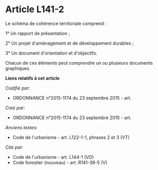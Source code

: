 # Article L141-2

Le schéma de cohérence territoriale comprend :

1° Un rapport de présentation ;

2° Un projet d'aménagement et de développement durables ;

3° Un document d'orientation et d'objectifs.

Chacun de ces éléments peut comprendre un ou plusieurs documents graphiques.

**Liens relatifs à cet article**

_Codifié par_:

  - ORDONNANCE n°2015-1174 du 23 septembre 2015 - art.

_Créé par_:

  - ORDONNANCE n°2015-1174 du 23 septembre 2015 - art.

_Anciens textes_:

  - Code de l'urbanisme - art. L122-1-1, phrases 2 et 3 (VT)

_Cité par_:

  - Code de l'urbanisme - art. L144-1 (VD)
  - Code forestier (nouveau) - art. R141-38-5 (V)
